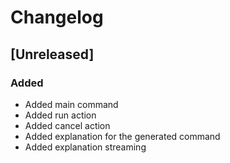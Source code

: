 # Changelog

## [Unreleased]

### Added

- Added main command
- Added run action
- Added cancel action
- Added explanation for the generated command
- Added explanation streaming
